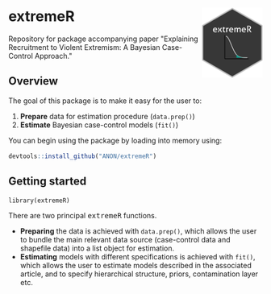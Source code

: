 # extremeR <img src="man/figures/hex.png" align="right" alt="" width="120" />

Repository for package accompanying paper "Explaining Recruitment to Violent Extremism: A Bayesian Case-Control Approach."

## Overview

The goal of this package is to make it easy for the user to:

1. **Prepare** data for estimation procedure (`data.prep()`)
2. **Estimate** Bayesian case-control models (`fit()`)

You can begin using the package by loading into memory using:

```r
devtools::install_github("ANON/extremeR")
```

## Getting started

```{r}
library(extremeR)
```

There are two principal <tt>extremeR</tt> functions.

* **Preparing** the data is achieved with `data.prep()`, which allows the user to bundle the main relevant data source (case-control data and shapefile data) into a list object for estimation. 
* **Estimating** models with different specifications is achieved with `fit()`, which allows the user to estimate models described in the associated article, and to specify hierarchical structure, priors, contamination layer etc.
